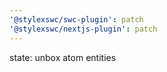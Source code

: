 ```yaml
---
'@stylexswc/swc-plugin': patch
'@stylexswc/nextjs-plugin': patch
---
```


state: unbox atom entities
